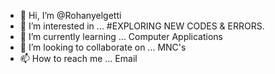 - 👋 Hi, I’m @Rohanyelgetti
- 👀 I’m interested in ... #EXPLORING NEW CODES & ERRORS.
- 🌱 I’m currently learning ... Computer Applications
- 💞️ I’m looking to collaborate on ... MNC's
- 📫 How to reach me ... Email

<!---
Rohanyelgetti/Rohanyelgetti is a ✨ special ✨ repository because its `README.md` (this file) appears on your GitHub profile.
You can click the Preview link to take a look at your changes.
--->
